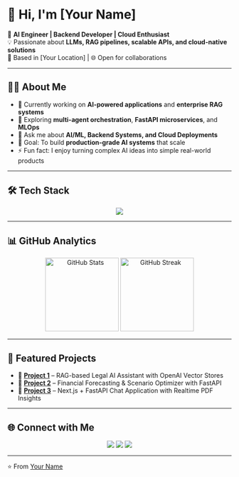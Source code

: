 # 👋 Hi, I'm [Your Name]

🚀 **AI Engineer | Backend Developer | Cloud Enthusiast**  
💡 Passionate about **LLMs, RAG pipelines, scalable APIs, and cloud-native solutions**  
📍 Based in [Your Location] | 🌐 Open for collaborations  

---

## 🧑‍💻 About Me
- 🔭 Currently working on **AI-powered applications** and **enterprise RAG systems**  
- 🌱 Exploring **multi-agent orchestration**, **FastAPI microservices**, and **MLOps**  
- 💬 Ask me about **AI/ML, Backend Systems, and Cloud Deployments**  
- 🎯 Goal: To build **production-grade AI systems** that scale  
- ⚡ Fun fact: I enjoy turning complex AI ideas into simple real-world products  

---

## 🛠️ Tech Stack

<p align="center">
  <img src="https://skillicons.dev/icons?i=aws,django,docker,fastapi,react,nodejs,typescript,javascript,postgres,mongodb,mysql,redis,githubactions" />
</p>

---

## 📊 GitHub Analytics

<p align="center">
  <img src="https://github-readme-stats.vercel.app/api?username=YOUR_GITHUB_USERNAME&show_icons=true&theme=tokyonight" alt="GitHub Stats" height="165" />
  <img src="https://github-readme-streak-stats.herokuapp.com/?user=YOUR_GITHUB_USERNAME&theme=tokyonight" alt="GitHub Streak" height="165" />
</p>

---

## 🚀 Featured Projects

- 🔹 [**Project 1**](#) – RAG-based Legal AI Assistant with OpenAI Vector Stores  
- 🔹 [**Project 2**](#) – Financial Forecasting & Scenario Optimizer with FastAPI  
- 🔹 [**Project 3**](#) – Next.js + FastAPI Chat Application with Realtime PDF Insights  

---

## 🌐 Connect with Me

<p align="center">
  <a href="https://linkedin.com/in/YOUR-LINKEDIN"><img src="https://skillicons.dev/icons?i=linkedin" /></a>
  <a href="mailto:your.email@example.com"><img src="https://skillicons.dev/icons?i=gmail" /></a>
  <a href="https://twitter.com/YOUR-HANDLE"><img src="https://skillicons.dev/icons?i=twitter" /></a>
</p>

---
⭐️ From [Your Name](https://github.com/YOUR_GITHUB_USERNAME)
